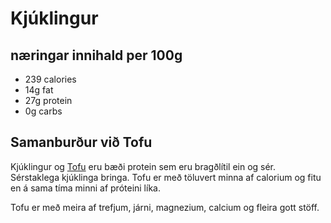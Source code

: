 # Kjúklingur

## næringar innihald per 100g

- 239 calories
- 14g fat
- 27g protein
- 0g carbs

## Samanburður við Tofu

Kjúklingur og [Tofu](../Tofu/README.md) eru bæði protein sem eru bragðlítil ein og sér. Sérstaklega kjúklinga bringa.  Tofu er með töluvert minna af calorium og fitu en á sama tíma minni af próteini líka.

Tofu er með meira af trefjum, járni, magnezium, calcium og fleira gott stöff.
